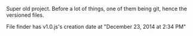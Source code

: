 Super old project.  Before a lot of things, one of them being git, hence the
versioned files.


File finder has v1.0.js's creation date at "December 23, 2014 at 2:34 PM"
